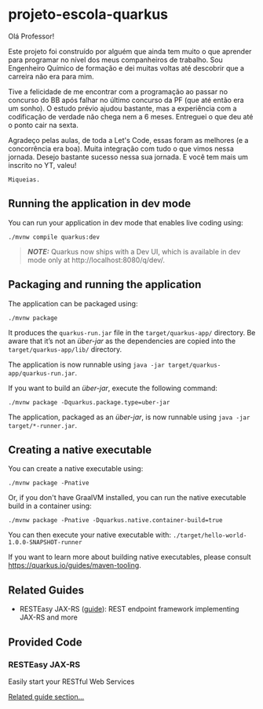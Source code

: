 # projeto-escola-quarkus

Olá Professor!

Este projeto foi construído por alguém que ainda tem muito o que aprender para programar no nível dos meus companheiros de trabalho. Sou Engenheiro Químico de formação e dei muitas voltas até descobrir que a carreira não era para mim.

Tive a felicidade de me encontrar com a programação ao passar no concurso do BB após falhar no último concurso da PF (que até então era um sonho). O estudo prévio ajudou bastante, mas a experiência com a codificação de verdade não chega nem a 6 meses. Entreguei o que deu até o ponto cair na sexta.

Agradeço pelas aulas, de toda a Let's Code, essas foram as melhores (e a concorrência era boa). Muita integração com tudo o que vimos nessa jornada. Desejo bastante sucesso nessa sua jornada. E você tem mais um inscrito no YT, valeu!

    Miqueias.

## Running the application in dev mode

You can run your application in dev mode that enables live coding using:
```shell script
./mvnw compile quarkus:dev
```

> **_NOTE:_**  Quarkus now ships with a Dev UI, which is available in dev mode only at http://localhost:8080/q/dev/.

## Packaging and running the application

The application can be packaged using:
```shell script
./mvnw package
```
It produces the `quarkus-run.jar` file in the `target/quarkus-app/` directory.
Be aware that it’s not an _über-jar_ as the dependencies are copied into the `target/quarkus-app/lib/` directory.

The application is now runnable using `java -jar target/quarkus-app/quarkus-run.jar`.

If you want to build an _über-jar_, execute the following command:
```shell script
./mvnw package -Dquarkus.package.type=uber-jar
```

The application, packaged as an _über-jar_, is now runnable using `java -jar target/*-runner.jar`.

## Creating a native executable

You can create a native executable using:
```shell script
./mvnw package -Pnative
```

Or, if you don't have GraalVM installed, you can run the native executable build in a container using:
```shell script
./mvnw package -Pnative -Dquarkus.native.container-build=true
```

You can then execute your native executable with: `./target/hello-world-1.0.0-SNAPSHOT-runner`

If you want to learn more about building native executables, please consult https://quarkus.io/guides/maven-tooling.

## Related Guides

- RESTEasy JAX-RS ([guide](https://quarkus.io/guides/rest-json)): REST endpoint framework implementing JAX-RS and more

## Provided Code

### RESTEasy JAX-RS

Easily start your RESTful Web Services

[Related guide section...](https://quarkus.io/guides/getting-started#the-jax-rs-resources)
